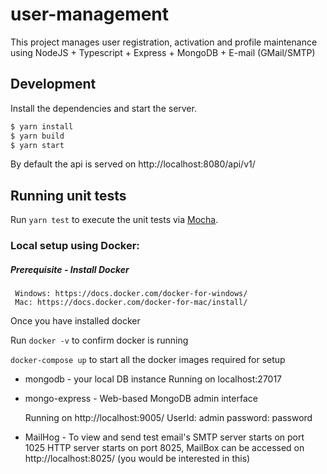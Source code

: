 # user-management

This project manages user registration, activation and profile maintenance using  NodeJS + Typescript + Express + MongoDB + E-mail (GMail/SMTP)


## Development

Install the dependencies and start the server.

```sh
$ yarn install
$ yarn build
$ yarn start
```
 
By default the api is served on http://localhost:8080/api/v1/

## Running unit tests

Run `yarn test` to execute the unit tests via [Mocha](https://github.com/mochajs/mocha).

  
### Local setup using Docker: 
  
  ##### Prerequisite - Install Docker
     Windows: https://docs.docker.com/docker-for-windows/
     Mac: https://docs.docker.com/docker-for-mac/install/  
     
  Once you have installed docker
  
  Run `docker -v` to confirm docker is running
  
  `docker-compose up` to start all the docker images required for setup 
  
  * mongodb - your local DB instance
    Running on localhost:27017
  
  * mongo-express - Web-based MongoDB admin interface
  
    Running on http://localhost:9005/
    UserId: admin
    password: password
    
  * MailHog - To view and send test email's
    SMTP server starts on port 1025
    HTTP server starts on port 8025, MailBox can be accessed on http://localhost:8025/ (you would be interested in this)
   

